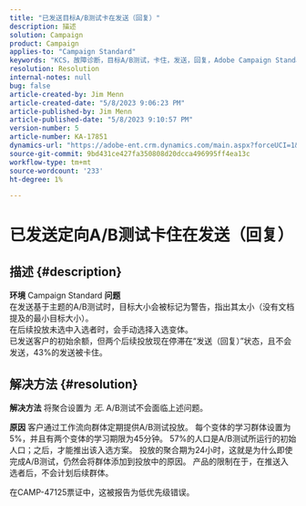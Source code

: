 ```yaml
---
title: "已发送目标A/B测试卡在发送（回复）"
description: 描述
solution: Campaign
product: Campaign
applies-to: "Campaign Standard"
keywords: "KCS，故障诊断，目标A/B测试，卡住，发送，回复，Adobe Campaign Standard, ACS"
resolution: Resolution
internal-notes: null
bug: false
article-created-by: Jim Menn
article-created-date: "5/8/2023 9:06:23 PM"
article-published-by: Jim Menn
article-published-date: "5/8/2023 9:10:57 PM"
version-number: 5
article-number: KA-17851
dynamics-url: "https://adobe-ent.crm.dynamics.com/main.aspx?forceUCI=1&pagetype=entityrecord&etn=knowledgearticle&id=3d75442a-e4ed-ed11-8849-6045bd006c82"
source-git-commit: 9bd431ce427fa350808d20dcca496995ff4ea13c
workflow-type: tm+mt
source-wordcount: '233'
ht-degree: 1%

---
```


# 已发送定向A/B测试卡住在发送（回复）

## 描述 {#description}


<b>环境</b>
Campaign Standard
<b>问题</b>
<br>在发送基于主题的A/B测试时，目标大小会被标记为警告，指出其太小（没有文档提及的最小目标大小）。
<br>在后续投放未选中入选者时，会手动选择入选变体。
<br>已发送客户的初始余额，但两个后续投放现在停滞在“发送（回复）”状态，且不会发送，43%的发送被卡住。

## 解决方法 {#resolution}


<b>解决方法</b>
将聚合设置为 *无*.
A/B测试不会面临上述问题。

<b>原因</b>
客户通过工作流向群体定期提供A/B测试投放。
每个变体的学习群体设置为5%，并且有两个变体的学习期限为45分钟。
57%的人口是A/B测试所运行的初始人口；之后，才能推出该入选方案。
投放的聚合期为24小时，这就是为什么即使完成A/B测试，仍然会将群体添加到投放中的原因。
产品的限制在于，在推送入选者后，不会计划后续群体。

在CAMP-47125票证中，这被报告为低优先级错误。
